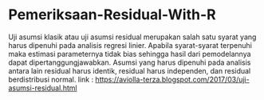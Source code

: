 # Pemeriksaan-Residual-With-R
Uji asumsi klasik atau uji asumsi residual merupakan salah satu syarat yang harus dipenuhi pada analisis regresi linier. Apabila syarat-syarat terpenuhi maka estimasi parameternya tidak bias sehingga hasil dari pemodelannya dapat dipertanggungjawabkan. Asumsi yang harus dipenuhi pada analisis antara lain residual harus identik, residual harus independen, dan residual berdistribusi normal. link :  https://aviolla-terza.blogspot.com/2017/03/uji-asumsi-residual.html
